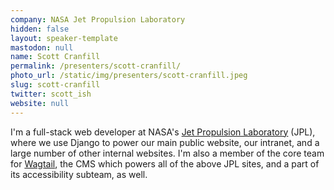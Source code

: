 ```yaml
---
company: NASA Jet Propulsion Laboratory
hidden: false
layout: speaker-template
mastodon: null
name: Scott Cranfill
permalink: /presenters/scott-cranfill/
photo_url: /static/img/presenters/scott-cranfill.jpeg
slug: scott-cranfill
twitter: scott_ish
website: null
---
```


I'm a full-stack web developer at NASA's [Jet Propulsion Laboratory](https://www.jpl.nasa.gov/) (JPL), where we use Django to power our main public website, our intranet, and a large number of other internal websites. I'm also a member of the core team for [Wagtail](https://wagtail.org/), the CMS which powers all of the above JPL sites, and a part of its accessibility subteam, as well.
